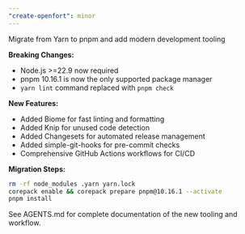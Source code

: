 ```yaml
---
"create-openfort": minor
---
```


Migrate from Yarn to pnpm and add modern development tooling

**Breaking Changes:**
- Node.js >=22.9 now required
- pnpm 10.16.1 is now the only supported package manager
- `yarn lint` command replaced with `pnpm check`

**New Features:**
- Added Biome for fast linting and formatting
- Added Knip for unused code detection
- Added Changesets for automated release management
- Added simple-git-hooks for pre-commit checks
- Comprehensive GitHub Actions workflows for CI/CD

**Migration Steps:**
```bash
rm -rf node_modules .yarn yarn.lock
corepack enable && corepack prepare pnpm@10.16.1 --activate
pnpm install
```

See AGENTS.md for complete documentation of the new tooling and workflow.

